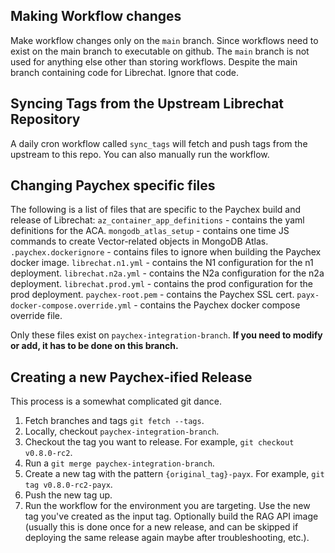 ## Making Workflow changes
Make workflow changes only on the `main` branch. Since workflows need to exist on the main branch to executable on github. The `main` branch is not used for anything else other than storing workflows. Despite the main branch containing code for Librechat. Ignore that code.

## Syncing Tags from the Upstream Librechat Repository
A daily cron workflow called `sync_tags` will fetch and push tags from the upstream to this repo. You can also manually run the workflow.

## Changing Paychex specific files
The following is a list of files that are specific to the Paychex build and release of Librechat:
`az_container_app_definitions` - contains the yaml definitions for the ACA.
`mongodb_atlas_setup` - contains one time JS commands to create Vector-related objects in MongoDB Atlas.
`.paychex.dockerignore` - contains files to ignore when building the Paychex docker image.
`librechat.n1.yml` - contains the N1 configuration for the n1 deployment.
`librechat.n2a.yml` - contains the N2a configuration for the n2a deployment.
`librechat.prod.yml` - contains the prod configuration for the prod deployment.
`paychex-root.pem` - contains the Paychex SSL cert.
`payx-docker-compose.override.yml` - contains the Paychex docker compose override file.

Only these files exist on `paychex-integration-branch`. **If you need to modify or add, it has to be done on this branch.**

## Creating a new Paychex-ified Release
This process is a somewhat complicated git dance.
1. Fetch branches and tags `git fetch --tags`.
2. Locally, checkout `paychex-integration-branch`.
3. Checkout the tag you want to release. For example, `git checkout v0.8.0-rc2`.
4. Run a `git merge paychex-integration-branch`.
5. Create a new tag with the pattern `{original_tag}-payx`. For example, `git tag v0.8.0-rc2-payx`.
6. Push the new tag up.
7. Run the workflow for the environment you are targeting. Use the new tag you've created as the input tag. Optionally build the RAG API image (usually this is done once for a new release, and can be skipped if deploying the same release again maybe after troubleshooting, etc.).
